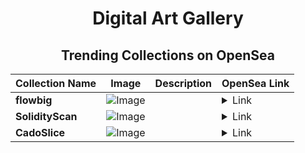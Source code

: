 <div align="center">

# Digital Art Gallery

## Trending Collections on OpenSea

| Collection Name                       | Image                                                                                     | Description                       | OpenSea Link                                                                                          |
|---------------------------------------|-------------------------------------------------------------------------------------------|-----------------------------------|--------------------------------------------------------------------------------------------------------|
| **flowbig** | ![Image](https://i.seadn.io/s/raw/files/cc4f9f30b560f5af7592ff0338376b2a.jpg?w=500&auto=format?w=200&auto=format) |  | <details><summary>Link</summary>[flowbig](https://opensea.io/collection/flowbig)</details> |
| **SolidityScan** | ![Image](https://i.seadn.io/s/raw/files/1e33614532254c4cb60dd65771eab9c8.png?w=500&auto=format?w=200&auto=format) |  | <details><summary>Link</summary>[SolidityScan](https://opensea.io/collection/solidityscan)</details> |
| **CadoSlice** | ![Image](https://i.seadn.io/s/raw/files/0b75671364a93678840991b11380b4a1.jpg?w=500&auto=format?w=200&auto=format) |  | <details><summary>Link</summary>[CadoSlice](https://opensea.io/collection/cadoslice)</details> |

</div>